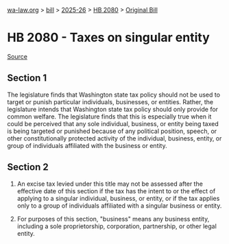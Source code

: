 [wa-law.org](/) > [bill](/bill/) > [2025-26](/bill/2025-26/) > [HB 2080](/bill/2025-26/hb/2080/) > [Original Bill](/bill/2025-26/hb/2080/1/)

# HB 2080 - Taxes on singular entity

[Source](http://lawfilesext.leg.wa.gov/biennium/2025-26/Pdf/Bills/House%20Bills/2080.pdf)

## Section 1
The legislature finds that Washington state tax policy should not be used to target or punish particular individuals, businesses, or entities. Rather, the legislature intends that Washington state tax policy should only provide for common welfare. The legislature finds that this is especially true when it could be perceived that any sole individual, business, or entity being taxed is being targeted or punished because of any political position, speech, or other constitutionally protected activity of the individual, business, entity, or group of individuals affiliated with the business or entity.

## Section 2
1. An excise tax levied under this title may not be assessed after the effective date of this section if the tax has the intent to or the effect of applying to a singular individual, business, or entity, or if the tax applies only to a group of individuals affiliated with a singular business or entity.

2. For purposes of this section, "business" means any business entity, including a sole proprietorship, corporation, partnership, or other legal entity.
